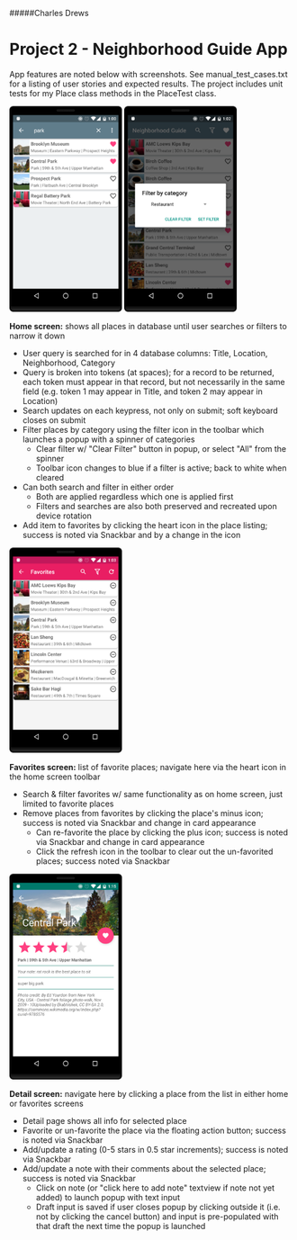 #####Charles Drews

Project 2 - Neighborhood Guide App
=============

App features are noted below with screenshots. See manual_test_cases.txt for a listing of user stories and expected results. The project includes unit tests for my Place class methods in the PlaceTest class.

<img src="screenshots/home_search.png" alt="home screen w/ search" width="200px" />
<img src="screenshots/home_filter.png" alt="home screen w/ filter" width="200px" />

**Home screen:** shows all places in database until user searches or filters to narrow it down
* User query is searched for in 4 database columns: Title, Location, Neighborhood, Category
* Query is broken into tokens (at spaces); for a record to be returned, each token must appear in that record, but not necessarily in the same field (e.g. token 1 may appear in Title, and token 2 may appear in Location)
* Search updates on each keypress, not only on submit; soft keyboard closes on submit
* Filter places by category using the filter icon in the toolbar which launches a popup with a spinner of categories
  * Clear filter w/ "Clear Filter" button in popup, or select "All" from the spinner
  * Toolbar icon changes to blue if a filter is active; back to white when cleared
* Can both search and filter in either order
  * Both are applied regardless which one is applied first
  * Filters and searches are also both preserved and recreated upon device rotation
* Add item to favorites by clicking the heart icon in the place listing; success is noted via Snackbar and by a change in the icon


<img src="screenshots/favorites.png" alt="favorites screen" width="200px" />

**Favorites screen:** list of favorite places; navigate here via the heart icon in the home screen toolbar
* Search & filter favorites w/ same functionality as on home screen, just limited to favorite places
* Remove places from favorites by clicking the place's minus icon; success is noted via Snackbar and change in card appearance
  * Can re-favorite the place by clicking the plus icon; success is noted via Snackbar and change in card appearance
  * Click the refresh icon in the toolbar to clear out the un-favorited places; success noted via Snackbar


<img src="screenshots/detail.png" alt="detail screen" width="200px" />

**Detail screen:** navigate here by clicking a place from the list in either home or favorites screens
* Detail page shows all info for selected place
* Favorite or un-favorite the place via the floating action button; success is noted via Snackbar
* Add/update a rating (0-5 stars in 0.5 star increments); success is noted via Snackbar
* Add/update a note with their comments about the selected place; success is noted via Snackbar
  * Click on note (or "click here to add note" textview if note not yet added) to launch popup with text input
  * Draft input is saved if user closes popup by clicking outside it (i.e. not by clicking the cancel button) and input is pre-populated with that draft the next time the popup is launched
